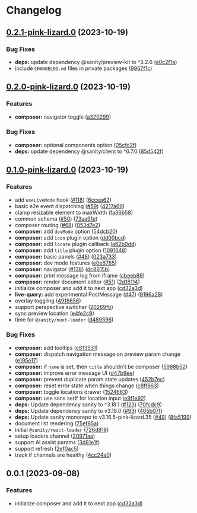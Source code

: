 # Changelog

## [0.2.1-pink-lizard.0](https://github.com/sanity-io/visual-editing/compare/composer-v0.2.0-pink-lizard.0...composer-v0.2.1-pink-lizard.0) (2023-10-19)


### Bug Fixes

* **deps:** update dependency @sanity/preview-kit to ^3.2.6 ([a0c2f1a](https://github.com/sanity-io/visual-editing/commit/a0c2f1ab9900a8848ec8a96278d008ea4d2f0c8a))
* include `CHANGELOG.md` files in private packages ([9967f1c](https://github.com/sanity-io/visual-editing/commit/9967f1c8edca69737842e1807cf8f9e725fbcd07))

## [0.2.0-pink-lizard.0](https://github.com/sanity-io/visual-editing/compare/composer-v0.1.0-pink-lizard.0...composer-v0.2.0-pink-lizard.0) (2023-10-19)


### Features

* **composer:** navigator toggle ([a320299](https://github.com/sanity-io/visual-editing/commit/a320299c060ad872bd2bfa8cbe93fb903c67646b))


### Bug Fixes

* **composer:** optional components option ([05cfc2f](https://github.com/sanity-io/visual-editing/commit/05cfc2f494f6a1edfda3f2f75c77d3a2ba0cff36))
* **deps:** update dependency @sanity/client to ^6.7.0 ([85d542f](https://github.com/sanity-io/visual-editing/commit/85d542f75888361bebf80ca7c84f6400ae311a63))

## [0.1.0-pink-lizard.0](https://github.com/sanity-io/visual-editing/compare/composer-v0.0.1-pink-lizard.0...composer-v0.1.0-pink-lizard.0) (2023-10-19)


### Features

* add `useLiveMode` hook ([#118](https://github.com/sanity-io/visual-editing/issues/118)) ([6ccea62](https://github.com/sanity-io/visual-editing/commit/6ccea62438d34c07c48f0c42b815912d3c96c788))
* basic e2e event dispatching ([#59](https://github.com/sanity-io/visual-editing/issues/59)) ([4217a69](https://github.com/sanity-io/visual-editing/commit/4217a69f2f01d19f5391960c23dc74b05d6fc19b))
* clamp resizable element to maxWidth ([fa36b58](https://github.com/sanity-io/visual-editing/commit/fa36b589f11a8fd8fa1a488ce1fed411af890fc3))
* common schema ([#50](https://github.com/sanity-io/visual-editing/issues/50)) ([73aa91e](https://github.com/sanity-io/visual-editing/commit/73aa91e09811864b001cb4370fb3f9af6eeb16ba))
* composer routing ([#68](https://github.com/sanity-io/visual-editing/issues/68)) ([053d7e2](https://github.com/sanity-io/visual-editing/commit/053d7e2949ac9f54dee0421e4bc3e28c979c8fb6))
* **composer:** add `devMode` option ([54dcb20](https://github.com/sanity-io/visual-editing/commit/54dcb203a2361217fd623b647305076965873b2b))
* **composer:** add `icon` plugin option ([dd00bcd](https://github.com/sanity-io/visual-editing/commit/dd00bcde6f9ee3eb62e868f3b59395c8b61e3caa))
* **composer:** add `locate` plugin callback ([a62b0dd](https://github.com/sanity-io/visual-editing/commit/a62b0dd703b34a4e05855ffb73175878b9440265))
* **composer:** add `title` plugin option ([1091648](https://github.com/sanity-io/visual-editing/commit/10916487b740fa89bf8346d3e110a2c6085bd0ea))
* **composer:** basic panels ([#48](https://github.com/sanity-io/visual-editing/issues/48)) ([023a733](https://github.com/sanity-io/visual-editing/commit/023a7330f79b851c583c3127f526647fe4fa6b6e))
* **composer:** dev mode features ([e0e8785](https://github.com/sanity-io/visual-editing/commit/e0e87855f5ca08560cf25de9171c80d4646c2205))
* **composer:** navigator ([#138](https://github.com/sanity-io/visual-editing/issues/138)) ([dc8615b](https://github.com/sanity-io/visual-editing/commit/dc8615be53ecddbaac7decc1099c16c4e0eff23b))
* **composer:** print message log from iframe ([cbeeb99](https://github.com/sanity-io/visual-editing/commit/cbeeb9939d6025d13a60614ed299c2d4e1c31260))
* **composer:** render document editor ([#51](https://github.com/sanity-io/visual-editing/issues/51)) ([2d18114](https://github.com/sanity-io/visual-editing/commit/2d18114367e2848c7f8a72c568442180336eff67))
* initialize composer and add it to next app ([cd32a3d](https://github.com/sanity-io/visual-editing/commit/cd32a3d2261e715993b4558ada957fb9e019c813))
* **live-query:** add experimental PostMessage ([#47](https://github.com/sanity-io/visual-editing/issues/47)) ([9196a28](https://github.com/sanity-io/visual-editing/commit/9196a2853065ffdd6dbd93390b9692693cf42d4f))
* overlay toggling ([4918656](https://github.com/sanity-io/visual-editing/commit/4918656fb7d5d979ce831b00e88c8fa66e5f196e))
* support perspective switcher ([20269fb](https://github.com/sanity-io/visual-editing/commit/20269fbc0f6bd6b20665a02b84a547d6c76856c8))
* sync preview location ([e4fe2c9](https://github.com/sanity-io/visual-editing/commit/e4fe2c997bebd9524398af16c3bb7b9edb678566))
* time for `@sanity/nuxt-loader` ([d489596](https://github.com/sanity-io/visual-editing/commit/d489596f2b9df4f14da9f0fddeb5a1c01c346457))


### Bug Fixes

* **composer:** add tooltips ([c813531](https://github.com/sanity-io/visual-editing/commit/c81353185e629d2d566f6d1e341e43b39f279d02))
* **composer:** dispatch navigation message on preview param change ([e195e17](https://github.com/sanity-io/visual-editing/commit/e195e176e0a3fb4655d3bb971f40482d50408fd2))
* **composer:** if `name` is set, then `title` shouldn't be composer ([5988b52](https://github.com/sanity-io/visual-editing/commit/5988b52a0f283808983b197f74d591bdf7c96359))
* **composer:** improve error message UI ([d47b9ee](https://github.com/sanity-io/visual-editing/commit/d47b9eef5e5cce598ad0af58876f567d9f886bd5))
* **composer:** prevent duplicate param state updates ([452b7ec](https://github.com/sanity-io/visual-editing/commit/452b7ec9f91c112a320565189e5e56d378ae4a90))
* **composer:** reset error state when things change ([c8ff863](https://github.com/sanity-io/visual-editing/commit/c8ff863cb738e09407731a81462e3c3185803510))
* **composer:** toggle locations drawer ([1524663](https://github.com/sanity-io/visual-editing/commit/152466372a60781f0e206414fc42ecb55ccd48a0))
* **composer:** use sans serif for location input ([e9f1e92](https://github.com/sanity-io/visual-editing/commit/e9f1e9280b979b127647aa03d87ab6c449626a48))
* **deps:** Update dependency sanity to ^3.18.1 ([#123](https://github.com/sanity-io/visual-editing/issues/123)) ([70fcdc9](https://github.com/sanity-io/visual-editing/commit/70fcdc9c4da07287e449e0f264921c5dfee065e4))
* **deps:** Update dependency sanity to v3.18.0 ([#93](https://github.com/sanity-io/visual-editing/issues/93)) ([405b07f](https://github.com/sanity-io/visual-editing/commit/405b07ff87765a66ff0ef67ca06d5cfffe72b729))
* **deps:** Update sanity monorepo to v3.16.5-pink-lizard.35 ([#49](https://github.com/sanity-io/visual-editing/issues/49)) ([8fa5199](https://github.com/sanity-io/visual-editing/commit/8fa5199a2604fd1f288dca78e6dc052ff294d919))
* document list rendering ([75ef85a](https://github.com/sanity-io/visual-editing/commit/75ef85a1b918da102fa60ca5a2312a9b2e5e3c65))
* initial `@sanity/react-loader` ([726d818](https://github.com/sanity-io/visual-editing/commit/726d818afc5fdd83ac9fd16b5d8603790940571a))
* setup loaders channel ([20971aa](https://github.com/sanity-io/visual-editing/commit/20971aaa38fab192e95a99dd4cbb67ba5d1f86e1))
* support AI assist params ([3d81e1f](https://github.com/sanity-io/visual-editing/commit/3d81e1fb07277ea389fbf4624ee357827280ae27))
* support refresh ([2ef0ac5](https://github.com/sanity-io/visual-editing/commit/2ef0ac5e22d831c35bdc0b42fb25dde537f4114a))
* track if channels are healthy ([4cc24a0](https://github.com/sanity-io/visual-editing/commit/4cc24a08bcfd318f4006d7c8f062d70764e22c65))

## 0.0.1 (2023-09-08)


### Features

* initialize composer and add it to next app ([cd32a3d](https://github.com/sanity-io/visual-editing/commit/cd32a3d2261e715993b4558ada957fb9e019c813))
